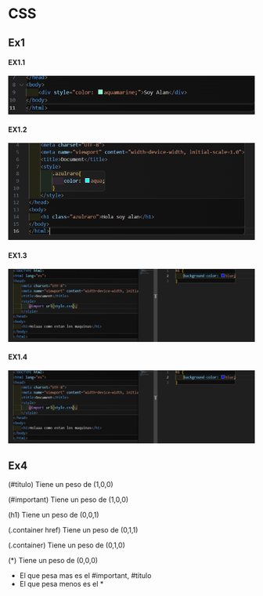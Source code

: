 # CSS

## Ex1
#### EX1.1
![alt text](image.png)
#### EX1.2
![](image-2.png)
#### EX1.3
![alt text](image-3.png)
#### EX1.4
![alt text](image-4.png)




## Ex4

(#titulo) Tiene un peso de (1,0,0)

(#important) Tiene un peso de (1,0,0)

(h1) Tiene un peso de (0,0,1)

(.container href) Tiene un peso de (0,1,1)

(.container) Tiene un peso de (0,1,0)

(*) Tiene un peso de (0,0,0)

- El que pesa mas es el #important, #titulo
- El que pesa menos es el *
